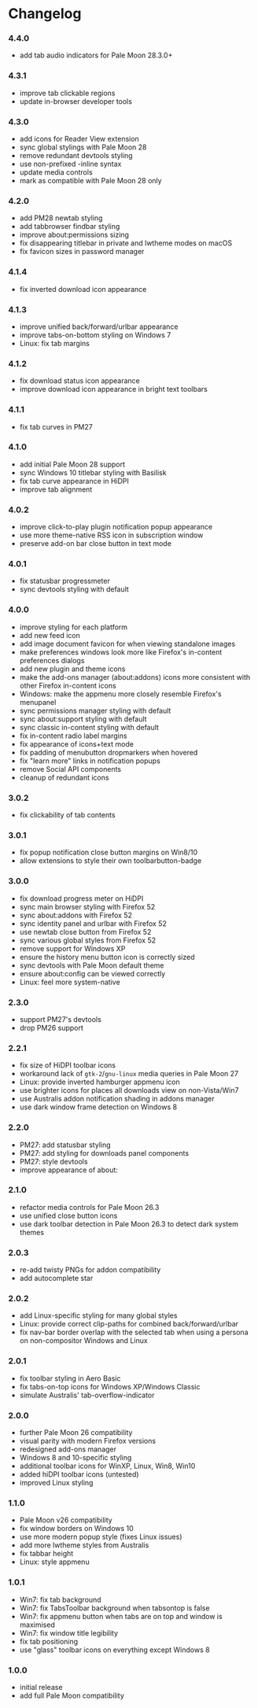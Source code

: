 # Changelog

### 4.4.0
- add tab audio indicators for Pale Moon 28.3.0+

### 4.3.1
- improve tab clickable regions
- update in-browser developer tools

### 4.3.0
- add icons for Reader View extension
- sync global stylings with Pale Moon 28
- remove redundant devtools styling
- use non-prefixed -inline syntax
- update media controls
- mark as compatible with Pale Moon 28 only

### 4.2.0
- add PM28 newtab styling
- add tabbrowser findbar styling
- improve about:permissions sizing
- fix disappearing titlebar in private and lwtheme modes on macOS
- fix favicon sizes in password manager

### 4.1.4
- fix inverted download icon appearance

### 4.1.3
- improve unified back/forward/urlbar appearance
- improve tabs-on-bottom styling on Windows 7
- Linux: fix tab margins

### 4.1.2
- fix download status icon appearance
- improve download icon appearance in bright text toolbars

### 4.1.1
- fix tab curves in PM27

### 4.1.0
- add initial Pale Moon 28 support
- sync Windows 10 titlebar styling with Basilisk
- fix tab curve appearance in HiDPI
- improve tab alignment

### 4.0.2
- improve click-to-play plugin notification popup appearance
- use more theme-native RSS icon in subscription window
- preserve add-on bar close button in text mode

### 4.0.1
- fix statusbar progressmeter
- sync devtools styling with default

### 4.0.0
- improve styling for each platform
- add new feed icon
- add image document favicon for when viewing standalone images
- make preferences windows look more like Firefox's in-content preferences dialogs
- add new plugin and theme icons
- make the add-ons manager (about:addons) icons more consistent with other Firefox in-content icons
- Windows: make the appmenu more closely resemble Firefox's menupanel
- sync permissions manager styling with default
- sync about:support styling with default
- sync classic in-content styling with default
- fix in-content radio label margins
- fix appearance of icons+text mode
- fix padding of menubutton dropmarkers when hovered
- fix "learn more" links in notification popups
- remove Social API components
- cleanup of redundant icons

### 3.0.2
- fix clickability of tab contents

### 3.0.1
- fix popup notification close button margins on Win8/10
- allow extensions to style their own toolbarbutton-badge

### 3.0.0
- fix download progress meter on HiDPI
- sync main browser styling with Firefox 52
- sync about:addons with Firefox 52
- sync identity panel and urlbar with Firefox 52
- use newtab close button from Firefox 52
- sync various global styles from Firefox 52
- remove support for Windows XP
- ensure the history menu button icon is correctly sized
- sync devtools with Pale Moon default theme
- ensure about:config can be viewed correctly
- Linux: feel more system-native

### 2.3.0
- support PM27's devtools
- drop PM26 support

### 2.2.1
- fix size of HiDPI toolbar icons
- workaround lack of `gtk-2`/`gnu-linux` media queries in Pale Moon 27
- Linux: provide inverted hamburger appmenu icon
- use brighter icons for places all downloads view on non-Vista/Win7
- use Australis addon notification shading in addons manager
- use dark window frame detection on Windows 8

### 2.2.0
- PM27: add statusbar styling
- PM27: add styling for downloads panel components
- PM27: style devtools
- improve appearance of about:

### 2.1.0
- refactor media controls for Pale Moon 26.3
- use unified close button icons
- use dark toolbar detection in Pale Moon 26.3 to detect dark system themes

### 2.0.3
- re-add twisty PNGs for addon compatibility
- add autocomplete star

### 2.0.2
- add Linux-specific styling for many global styles
- Linux: provide correct clip-paths for combined back/forward/urlbar
- fix nav-bar border overlap with the selected tab when using a persona on non-compositor Windows and Linux

### 2.0.1
- fix toolbar styling in Aero Basic
- fix tabs-on-top icons for Windows XP/Windows Classic
- simulate Australis' tab-overflow-indicator

### 2.0.0
- further Pale Moon 26 compatibility
- visual parity with modern Firefox versions
- redesigned add-ons manager
- Windows 8 and 10-specific styling
- additional toolbar icons for WinXP, Linux, Win8, Win10
- added hiDPI toolbar icons (untested)
- improved Linux styling

### 1.1.0
- Pale Moon v26 compatibility
- fix window borders on Windows 10
- use more modern popup style (fixes Linux issues)
- add more lwtheme styles from Australis
- fix tabbar height
- Linux: style appmenu

### 1.0.1
- Win7: fix tab background
- Win7: fix TabsToolbar background when tabsontop is false
- Win7: fix appmenu button when tabs are on top and window is maximised
- Win7: fix window title legibility
- fix tab positioning
- use "glass" toolbar icons on everything except Windows 8

### 1.0.0
- initial release
- add full Pale Moon compatibility